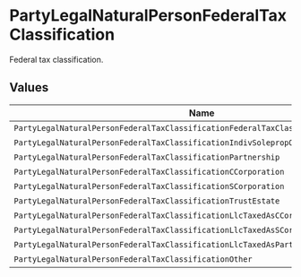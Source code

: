 # PartyLegalNaturalPersonFederalTaxClassification

Federal tax classification.


## Values

| Name                                                                                 | Value                                                                                |
| ------------------------------------------------------------------------------------ | ------------------------------------------------------------------------------------ |
| `PartyLegalNaturalPersonFederalTaxClassificationFederalTaxClassificationUnspecified` | FEDERAL_TAX_CLASSIFICATION_UNSPECIFIED                                               |
| `PartyLegalNaturalPersonFederalTaxClassificationIndivSolepropOrSinglememberllc`      | INDIV_SOLEPROP_OR_SINGLEMEMBERLLC                                                    |
| `PartyLegalNaturalPersonFederalTaxClassificationPartnership`                         | PARTNERSHIP                                                                          |
| `PartyLegalNaturalPersonFederalTaxClassificationCCorporation`                        | C_CORPORATION                                                                        |
| `PartyLegalNaturalPersonFederalTaxClassificationSCorporation`                        | S_CORPORATION                                                                        |
| `PartyLegalNaturalPersonFederalTaxClassificationTrustEstate`                         | TRUST_ESTATE                                                                         |
| `PartyLegalNaturalPersonFederalTaxClassificationLlcTaxedAsCCorp`                     | LLC_TAXED_AS_C_CORP                                                                  |
| `PartyLegalNaturalPersonFederalTaxClassificationLlcTaxedAsSCorp`                     | LLC_TAXED_AS_S_CORP                                                                  |
| `PartyLegalNaturalPersonFederalTaxClassificationLlcTaxedAsPartnership`               | LLC_TAXED_AS_PARTNERSHIP                                                             |
| `PartyLegalNaturalPersonFederalTaxClassificationOther`                               | OTHER                                                                                |